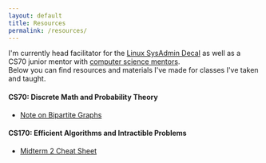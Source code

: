 ```yaml
---
layout: default
title: Resources
permalink: /resources/
---
```


I'm currently head facilitator for the [Linux SysAdmin Decal](https://decal.ocf.berkeley.edu) as well as a CS70 junior mentor with [computer science mentors](https://csmentors.berkeley.edu).  
Below you can find resources and materials I've made for classes I've taken and taught. 

#### CS70: Discrete Math and Probability Theory
* [Note on Bipartite Graphs](/cs70/note)

#### CS170: Efficient Algorithms and Intractible Problems  
* [Midterm 2 Cheat Sheet](/cs170/mt2)